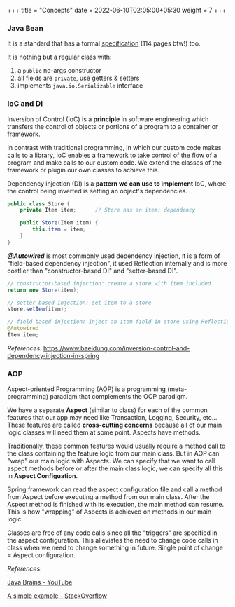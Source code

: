 +++
title = "Concepts"
date = 2022-06-10T02:05:00+05:30
weight = 7
+++

### Java Bean
It is a standard that has a formal [specification](https://download.oracle.com/otndocs/jcp/7224-javabeans-1.01-fr-spec-oth-JSpec/) (114 pages btw!) too.

It is nothing but a regular class with:
1. a `public` no-args constructor
2. all fields are `private`, use getters & setters
3. implements `java.io.Serializable` interface

### IoC and DI

Inversion of Control (IoC) is a **principle** in software engineering which transfers the control of objects or portions of a program to a container or framework.

In contrast with traditional programming, in which our custom code makes calls to a library, IoC enables a framework to take control of the flow of a program and make calls to our custom code. We extend the classes of the framework or plugin our own classes to achieve this.

Dependency injection (DI) is a **pattern we can use to implement** IoC, where the control being inverted is setting an object's dependencies.

```java
public class Store {
    private Item item;		// Store has an item; dependency

    public Store(Item item) {
        this.item = item;
    }
}
```

_**@Autowired**_ is most commonly used dependency injection, it is a form of "field-based dependency injection", it used Reflection internally and is more costlier than "constructor-based DI" and "setter-based DI".

```java
// constructor-based injection: create a store with item included
return new Store(item);

// setter-based injection: set item to a store
store.setIem(item);

// field-based injection: inject an item field in store using Reflection (set field - new Item())
@Autowired
Item item;
```

_References_: https://www.baeldung.com/inversion-control-and-dependency-injection-in-spring

### AOP
Aspect-oriented Programming (AOP) is a programming (meta-programming) paradigm that complements the OOP paradigm.

We have a separate **Aspect** (similar to class) for each of the common features that our app may need like Transaction, Logging, Security, etc... These features are called **cross-cutting concerns** because all of our main logic classes will need them at some point. Aspects have methods.

Traditionally, these common features would usually require a method call to the class containing the feature logic from our main class. But in AOP can "wrap" our main logic with Aspects. We can specify that we want to call aspect methods before or after the main class logic, we can specify all this in **Aspect Configuation**. 

Spring framework can read the aspect configuration file and call a method from Aspect before executing a method from our main class. After the Aspect method is finished with its execution, the main method can resume. This is how "wrapping" of Aspects is achieved on methods in our main logic.

Classes are free of any code calls since all the "triggers" are specified in the aspect configuration. This alleviates the need to change code calls in class when we need to change something in future. Single point of change = Aspect configuration.

_References_: 

[Java Brains - YouTube](https://youtu.be/QdyLsX0nG30)

[A simple example - StackOverflow](https://stackoverflow.com/a/232918)
